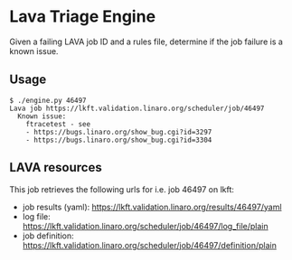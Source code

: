 # Lava Triage Engine

Given a failing LAVA job ID and a rules file, determine if the job failure is a
known issue.

## Usage

	$ ./engine.py 46497
	Lava job https://lkft.validation.linaro.org/scheduler/job/46497
	  Known issue:
		ftracetest - see
		- https://bugs.linaro.org/show_bug.cgi?id=3297
		- https://bugs.linaro.org/show_bug.cgi?id=3304

## LAVA resources

This job retrieves the following urls for i.e. job 46497 on lkft:

- job results (yaml): https://lkft.validation.linaro.org/results/46497/yaml
- log file: https://lkft.validation.linaro.org/scheduler/job/46497/log_file/plain
- job definition: https://lkft.validation.linaro.org/scheduler/job/46497/definition/plain
